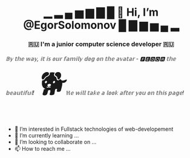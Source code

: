 <h1 align="center">▁ ▂ ▄ ▅ ▆ ▇ █ 👋 Hi, I’m @EgorSolomonov █ ▇ ▆ ▅ ▄ ▂ </h1>
<h3 align="center"> 🇷🇺 I'm a junior computer science developer 🇷🇺 </h3>

<h6 align="left">𝔹𝕪 𝕥𝕙𝕖 𝕨𝕒𝕪, 𝕚𝕥 𝕚𝕤 𝕠𝕦𝕣 𝕗𝕒𝕞𝕚𝕝𝕪 𝕕𝕠𝕘 𝕠𝕟 𝕥𝕙𝕖 𝕒𝕧𝕒𝕥𝕒𝕣 - 🅵🅴🅳🅾🆁 𝕥𝕙𝕖 𝕓𝕖𝕒𝕦𝕥𝕚𝕗𝕦𝕝! <span style="font-size:5rem;width:100%;text-align:center;">🐕</span>  ℍ𝕖 𝕨𝕚𝕝𝕝 𝕥𝕒𝕜𝕖 𝕒 𝕝𝕠𝕠𝕜 𝕒𝕗𝕥𝕖𝕣 𝕪𝕠𝕦 𝕠𝕟 𝕥𝕙𝕚𝕤 𝕡𝕒𝕘𝕖! </h6>



- 👀 I’m interested in Fullstack technologies of web-developement  
- 🌱 I’m currently learning ...
- 💞️ I’m looking to collaborate on ...
- 📫 How to reach me ...

<!---
EgorSolomonov/EgorSolomonov is a ✨ special ✨ repository because its `README.md` (this file) appears on your GitHub profile.
You can click the Preview link to take a look at your changes.
--->
